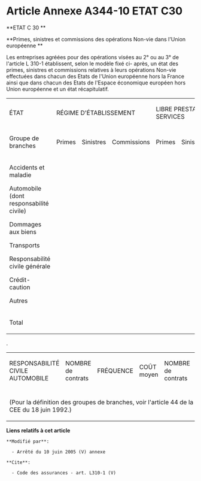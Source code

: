 # Article Annexe A344-10 ETAT C30

**ETAT C 30 **

**Primes, sinistres et commissions des opérations Non-vie dans l'Union européenne **

Les entreprises agréées pour des opérations visées au 2° ou au 3° de l'article L 310-1 établissent, selon le modèle fixé ci-
après, un état des primes, sinistres et commissions relatives à leurs opérations Non-vie effectuées dans chacun des Etats de
l'Union européenne hors la France ainsi que dans chacun des Etats de l'Espace économique européen hors Union européenne et un
état récapitulatif. 

<table>
  <tbody>
    <tr>
      <td width="149">

ÉTAT 

</td>
      <td width="226" colspan="3">

RÉGIME D'ÉTABLISSEMENT 

</td>
      <td width="240" colspan="3">

LIBRE PRESTATION DE SERVICES 

</td>
    </tr>
    <tr>
      <td width="149">

Groupe de branches 

</td>
      <td width="60">

Primes 

</td>
      <td width="72">

Sinistres 

</td>
      <td width="94">

Commissions 

</td>
      <td width="70">

Primes 

</td>
      <td width="75">

Sinistres 

</td>
      <td width="95">

Commissions 

</td>
    </tr>
    <tr>
      <td width="149">

Accidents et maladie 

Automobile (dont responsabilité civile) 

Dommages aux biens 

Transports 

Responsabilité civile générale 

Crédit-caution 

Autres 

</td>
      <td width="465" colspan="6" valign="top">
    </td></tr>
    <tr>
      <td width="149">

Total 

</td>
      <td valign="top" colspan="6" width="465">
    </td></tr>
  </tbody>
</table>

.

<table>
  <tbody>
    <tr>
      <td width="137">

RESPONSABILITÉ CIVILE AUTOMOBILE 

</td>
      <td width="84">

NOMBRE de contrats 

</td>
      <td width="96">

FRÉQUENCE 

</td>
      <td width="60">

COÛT moyen 

</td>
      <td width="84">

NOMBRE de contrats 

</td>
      <td width="96">

FRÉQUENCE 

</td>
      <td width="57">

COÛT moyen 

</td>
    </tr>
    <tr>
      <td width="137">
      </td><td width="84">
      </td><td width="96">
      </td><td width="60">
      </td><td width="84">
      </td><td width="96">
      </td><td width="57">
    </td></tr>
    <tr>
      <td colspan="7" width="614">

(Pour la définition des groupes de branches, voir l'article 44 de la directive 92 / 49 / CEE du 18 juin 1992.)

</td>
    </tr>
  </tbody>
</table>

**Liens relatifs à cet article**

	**Modifié par**:

	  - Arrêté du 10 juin 2005 (V) annexe

	**Cite**:

	  - Code des assurances - art. L310-1 (V)
